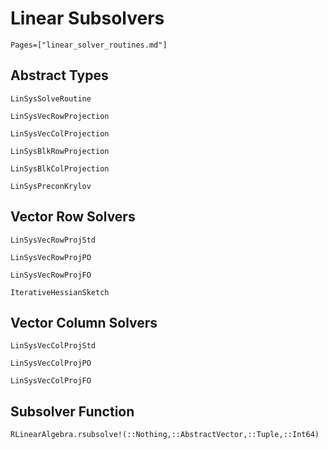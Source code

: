 # Linear Subsolvers

```@contents
Pages=["linear_solver_routines.md"]
```

## Abstract Types

```@docs
LinSysSolveRoutine

LinSysVecRowProjection

LinSysVecColProjection

LinSysBlkRowProjection

LinSysBlkColProjection

LinSysPreconKrylov
```

## Vector Row Solvers

```@docs
LinSysVecRowProjStd

LinSysVecRowProjPO

LinSysVecRowProjFO

IterativeHessianSketch
```

## Vector Column Solvers

```@docs
LinSysVecColProjStd

LinSysVecColProjPO

LinSysVecColProjFO
```

## Subsolver Function

```@docs
RLinearAlgebra.rsubsolve!(::Nothing,::AbstractVector,::Tuple,::Int64)
```
